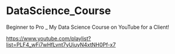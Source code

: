 # DataScience_Course
Beginner to Pro _ My Data Science Course on YouTube for a Client!


https://www.youtube.com/playlist?list=PLF4_wFi7wHfLvnt7yUiuyN4xtNH0Pf-x7


